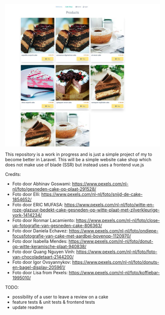 ![cover](public/images/showcase/cake_shop_example.jpg)

This repository is a work in progress and is just a simple project of my to become better in Laravel. This will be a simple website cake shop which does not make use of blade (SSR) but instead uses a frontend vue.js

Credits:

* Foto door Abhinav Goswami: https://www.pexels.com/nl-nl/foto/gesneden-cake-op-plaat-291528/
* Foto door Elli: https://www.pexels.com/nl-nl/foto/snijd-de-cake-1854652/
* Foto door ERIC MUFASA: https://www.pexels.com/nl-nl/foto/witte-en-roze-glazuur-bedekt-cake-gesneden-op-witte-plaat-met-zilverkleurige-vork-1414234/
* Foto door Ronmar Lacamiento: https://www.pexels.com/nl-nl/foto/close-up-fotografie-van-gesneden-cake-806363/
* Foto door Daniela  Echavez: https://www.pexels.com/nl-nl/foto/ondiepe-focusfotografie-van-cake-met-aardbei-bovenop-1120970/
* Foto door Isabella Mendes: https://www.pexels.com/nl-nl/foto/donut-op-witte-keramische-plaat-940838/
* Foto door Quang Nguyen Vinh: https://www.pexels.com/nl-nl/foto/foto-van-chocoladetaart-2144200/
* Foto door Igor Ovsyannykov: https://www.pexels.com/nl-nl/foto/donuts-en-bagel-display-205961/
* Foto door Lisa from Pexels: https://www.pexels.com/nl-nl/foto/koffiebar-1995010/

TODO:

* possibility of a user to leave a review on a cake
* feature tests & unit tests & frontend tests
* update readme
